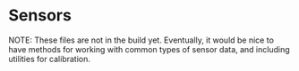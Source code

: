 # Sensors

NOTE: These files are not in the build yet. Eventually, it would be nice to have methods for working with common types of sensor data, and including utilities for calibration.